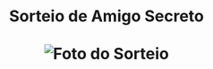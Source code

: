 <div align="center">
  <h1 align="center">
    Sorteio de Amigo Secreto
    <br />
    <br />
      <img src="(https://github.com/user-attachments/assets/b210703d-19c3-4144-9d18-91a39561d0d0") alt="Foto do Sorteio">
  </h1>
</div>


